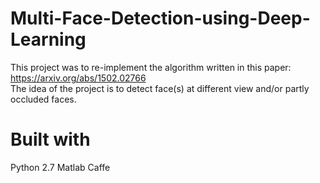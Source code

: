 # Multi-Face-Detection-using-Deep-Learning
This project was to re-implement the algorithm written in this paper: https://arxiv.org/abs/1502.02766 <br />
The idea of the project is to detect face(s) at different view and/or partly occluded faces.

# Built with
Python 2.7
Matlab
Caffe

